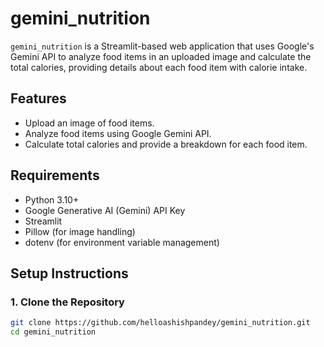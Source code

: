 # gemini_nutrition

`gemini_nutrition` is a Streamlit-based web application that uses Google's Gemini API to analyze food items in an uploaded image and calculate the total calories, providing details about each food item with calorie intake.

## Features
- Upload an image of food items.
- Analyze food items using Google Gemini API.
- Calculate total calories and provide a breakdown for each food item.

## Requirements

- Python 3.10+
- Google Generative AI (Gemini) API Key
- Streamlit
- Pillow (for image handling)
- dotenv (for environment variable management)

## Setup Instructions

### 1. Clone the Repository

```bash
git clone https://github.com/helloashishpandey/gemini_nutrition.git
cd gemini_nutrition
